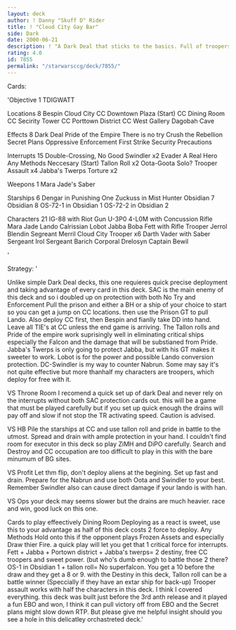 ```yaml
---
layout: deck
author: ! Danny "Skuff D" Rider
title: ! "Cloud City Gay Bar"
side: Dark
date: 2000-06-21
description: ! "A Dark Deal that sticks to the basics. Full of troopers, TIE's and tricks, this deck relies on an old game factor: Surprise."
rating: 4.0
id: 7855
permalink: "/starwarsccg/deck/7855/"
---
```

Cards: 

'Objective 1
TDIGWATT

Locations 8
Bespin
Cloud City
CC Downtown Plaza (Start)
CC Dining Room
CC Secirity Tower
CC Porttown District
CC West Gallery
Dagobah Cave

Effects 8
Dark Deal
Pride of the Empire
There is no try
Crush the Rebellion
Secret Plans
Oppressive Enforcement
First Strike
Security Precautions

Interrupts 15
Double-Crossing, No Good Swindler x2
Evader
A Real Hero
Any Methods Neccesary (Start)
Tallon Roll x2
Oota-Goota Solo?
Trooper Assault x4
Jabba's Twerps
Torture x2

Weepons 1
Mara Jade's Saber

Starships 6
Dengar in Punishing One
Zuckuss in Mist Hunter
Obsidian 7
Obsidian 8
OS-72-1 in Obsidian 1
OS-72-2 in Obsidian 2

Characters 21
IG-88 with Riot Gun
U-3P0
4-L0M with Concussion Rifle
Mara Jade
Lando Calrissian
Lobot
Jabba
Boba Fett with Rifle
Trooper Jerrol Blendin
Segreant Merril
Cloud City Trooper x6
Darth Vader with Saber
Sergeant Irol
Sergeant Barich
Corporal Drelosyn
Captain Bewil

'

Strategy: '

Unlike simple Dark Deal decks, this one requieres quick precise deployment and taking advantage of every card in this deck. SAC is the main enemy of this deck and so i doubled up on protection with both No Try and Enforcement
Pull the prison and either a BH or a ship of your choice to start so you can get a jump on CC locations. then use the Prison GT to pull Lando. Also deploy CC first, then Bespin and fianlly take DD into hand. Leave all TIE's at CC unless the end game is arriving. The Tallon rolls and Pride of the empire work suprisingly well in eliminating critical ships especially the Falcon and the damage that will be substianed from Pride.
Jabba's Twerps is only going to protect Jabba, but with his GT makes it sweeter to work. Lobot is for the power and possible Lando conversion protection. DC-Swindler is my way to counter Nabrun. Some may say it's not quite effective but more thanhalf my characters are troopers, which deploy for free with it.

VS Throne Room I recomend a quick set up of dark Deal and never rely on the interrupts without both SAC protection cards out. this will be a game that must be played carefully but if you set up quick enough the drains will pay off and slow if not stop the TR activating speed. Caution is advised.

VS HB Pile the starships at CC and use tallon roll and pride in battle to the utmost. Spread and drain with ample protection in your hand. I couldn't find room for executor in this deck so play ZiMH and DiPO carefully. Search and Destroy and CC occupation are too difficult to play in this with the bare minumum of BG sites.

VS Profit Let thm flip, don't deploy aliens at the begining. Set up fast and drain. Prepare for the Nabrun and use both Oota and Swindler to your best. Remember Swindler also can cause direct damage if your lando is with han.

VS Ops your deck may seems slower but the drains are much heavier. race and win, good luck on this one.

Cards to play effeectively
Dining Room Deploying as a react is sweet, use this to your advantage as half of this deck costs 2 force to deploy.
Any Methods Hold onto this if the opponent plays Frozen Assets and especially Draw thier Fire. a quick play will let you get that 1 critical force for interrupts.
Fett + Jabba + Portown district + Jabba's twerps= 2 destiny, free CC troopers and sweet power. (but who's dumb enough to battle those 2 there?
OS-1 in Obsidian 1 + tallon roll= No superfalcon. You get a 10 before the draw and they get a 8 or 9. with the Destiny in this deck, Tallon roll can be a battle winner (Speccially if they have an extar ship for back-up)
Trooper assault works with half the characters in this deck.
I think I covered everything. this deck was built just before the 3rd anth release and it played a fun EBO and won, I think it can pull victory off from EBO and the Secret plans might slow down RTP. But please give me helpful insight should you see a hole in this delicatley orchastreted deck.'
